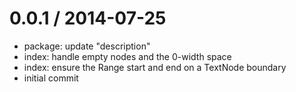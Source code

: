 
0.0.1 / 2014-07-25
==================

 * package: update "description"
 * index: handle empty nodes and the 0-width space
 * index: ensure the Range start and end on a TextNode boundary
 * initial commit
